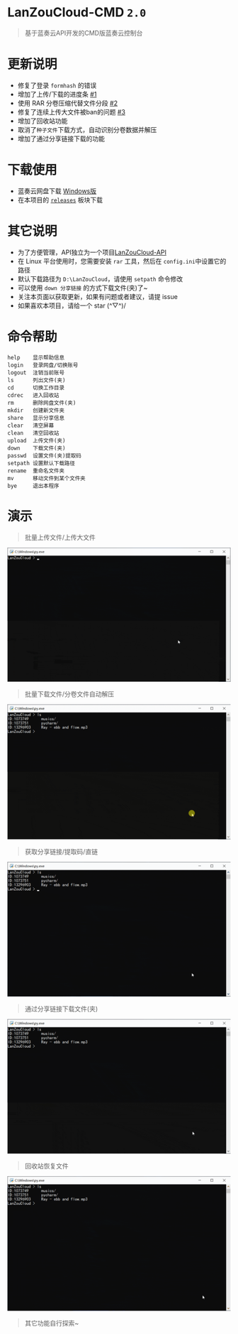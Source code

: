 #  LanZouCloud-CMD `2.0`
> 基于蓝奏云API开发的CMD版蓝奏云控制台

# 更新说明
- 修复了登录 `formhash` 的错误
- 增加了上传/下载的进度条 [#1](https://github.com/zaxtyson/LanZouCloud-CMD/issues/1)
- 使用 RAR 分卷压缩代替文件分段 [#2](https://github.com/zaxtyson/LanZouCloud-CMD/issues/2)
- 修复了连续上传大文件被ban的问题 [#3](https://github.com/zaxtyson/LanZouCloud-CMD/issues/3)
- 增加了回收站功能
- 取消了`种子文件`下载方式，自动识别分卷数据并解压
- 增加了通过分享链接下载的功能

# 下载使用
- 蓝奏云网盘下载 [Windows版](https://www.lanzous.com/i6w9oja) 
- 在本项目的 [`releases`](https://github.com/zaxtyson/LanZouCloud-CMD/releases) 板块下载

# 其它说明
- 为了方便管理，API独立为一个项目[LanZouCloud-API](https://github.com/zaxtyson/LanZouCloud-API)
- 在 Linux 平台使用时，您需要安装 `rar` 工具，然后在 `config.ini`中设置它的路径
- 默认下载路径为 `D:\LanZouCloud`，请使用 `setpath` 命令修改
- 可以使用 `down 分享链接` 的方式下载文件(夹)了~
- 关注本页面以获取更新，如果有问题或者建议，请提 issue
- 如果喜欢本项目，请给一个 star (^▽^)/

# 命令帮助
    help    显示帮助信息
    login   登录网盘/切换账号
    logout  注销当前账号
    ls      列出文件(夹)
    cd      切换工作目录
    cdrec   进入回收站
    rm      删除网盘文件(夹)
    mkdir   创建新文件夹
    share   显示分享信息
    clear   清空屏幕
    clean   清空回收站
    upload  上传文件(夹)
    down    下载文件(夹)
    passwd  设置文件(夹)提取码
    setpath 设置默认下载路径
    rename  重命名文件夹
    mv      移动文件到某个文件夹
    bye     退出本程序
    
# 演示

> 批量上传文件/上传大文件

![](./img/upload.gif)

> 批量下载文件/分卷文件自动解压

![](./img/down.gif)

> 获取分享链接/提取码/直链

![](./img/share.gif)

> 通过分享链接下载文件(夹)

![](./img/down_by_url.gif)

> 回收站恢复文件

![](./img/recovery.gif)

> 其它功能自行探索~
